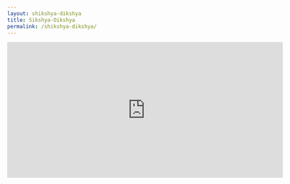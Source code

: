 ```yaml
---
layout: shikshya-dikshya
title: Sikshya-Dikshya
permalink: /shikshya-dikshya/
---
```

<iframe width="640" height="315" src="http://www.youtube.com/embed/dQw4w9WgXcQ" frameborder="0" allowfullscreen></iframe>
